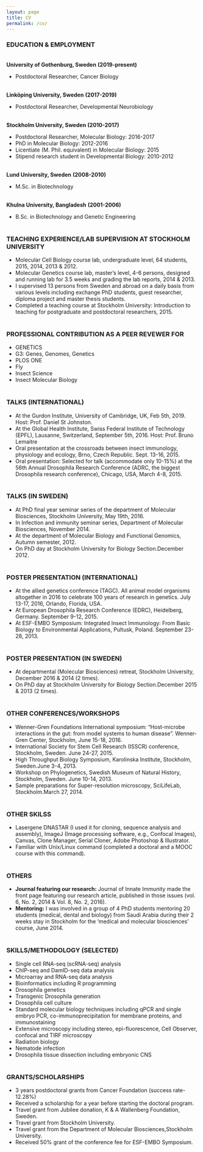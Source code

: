```yaml
---
layout: page
title: CV
permalink: /cv/
---
```

### EDUCATION & EMPLOYMENT

<br><b>University of Gothenburg, Sweden</b>                              <b>(2019-present)</b><br>
- Postdoctoral Researcher, Cancer Biology

<br><b>Linköping University, Sweden</b>						        <b>(2017-2019)</b><br>
- Postdoctoral Researcher, Developmental Neurobiology

<br><b>Stockholm University, Sweden</b>						        <b>(2010-2017)</b><br>
- Postdoctoral Researcher, Molecular Biology: 2016-2017
- PhD in Molecular Biology: 2012-2016
- Licentiate (M. Phil. equivalent) in Molecular Biology: 2015
- Stipend research student in Developmental Biology: 2010-2012

<br><b>Lund University, Sweden</b>						              <b>(2008-2010)</b><br>
- M.Sc. in Biotechnology

<br><b>Khulna University, Bangladesh</b>						    <b>(2001-2006)</b><br>
- B.Sc. in Biotechnology and Genetic Engineering<br><br>

### TEACHING EXPERIENCE/LAB SUPERVISION AT STOCKHOLM UNIVERSITY
- Molecular Cell Biology course lab, undergraduate level, 64 students, 2015, 2014, 2013 & 2012.<br>
- Molecular Genetics course lab, master’s level, 4-6 persons, designed and running lab for 3.5 weeks and grading the lab reports, 2014 & 2013.<br>
- I supervised 13 persons from Sweden and abroad on a daily basis from various levels including exchange PhD students, guest researcher, diploma project and master thesis students.<br>
- Completed a teaching course at Stockholm University: Introduction to teaching for postgraduate and postdoctoral researchers, 2015.<br><br>

### PROFESSIONAL CONTRIBUTION AS A PEER REVEWER FOR
- GENETICS
- G3: Genes, Genomes, Genetics	
- PLOS ONE
- Fly
- Insect Science	
- Insect Molecular Biology<br><br>


### TALKS (INTERNATIONAL)
- At the Gurdon Institute, University of Cambridge, UK, Feb 5th, 2019. Host: Prof. Daniel St Johnston.
- At the Global Health Institute, Swiss Federal Institute of Technology (EPFL), Lausanne, Switzerland, September 5th, 2016. Host: Prof. Bruno Lemaitre
- Oral presentation at the crossroads between insect immunology, physiology and ecology, Brno, Czech Republic. Sept. 13-16, 2015.
- Oral presentation: Selected for talk (accommodate only 10-15%) at the 56th Annual Drosophila Research Conference (ADRC, the biggest Drosophila research conference), Chicago, USA, March 4-8, 2015.<br><br>

### TALKS (IN SWEDEN)
- At PhD final year seminar series of the department of Molecular Biosciences, Stockholm University, May 19th, 2016.
- In Infection and immunity seminar series, Department of Molecular Biosciences, November 2014.
- At the department of Molecular Biology and Functional Genomics, Autumn semester, 2012.
- On PhD day at Stockholm University for Biology Section.December 2012.<br><br>

### POSTER PRESENTATION (INTERNATIONAL)
- At the allied genetics conference (TAGC). All animal model organisms altogether in 2016 to celebrate 100 years of research in genetics. July 13-17, 2016, Orlando, Florida, USA.
- At European Drosophila Research Conference (EDRC), Heidelberg, Germany. September 9-12, 2015.
- At ESF-EMBO Symposium: Integrated Insect Immunology: From Basic Biology to Environmental Applications, Pultusk, Poland. September 23-28, 2013.<br><br>

### POSTER PRESENTATION (IN SWEDEN)
- At departmental (Molecular Biosciences) retreat, Stockholm University, December 2016 & 2014 (2 times).
- On PhD day at Stockholm University for Biology Section.December 2015 & 2013 (2 times).<br><br>

### OTHER CONFERENCES/WORKSHOPS
- Wenner-Gren Foundations International symposium: “Host-microbe interactions in the gut: from model systems to human disease”. Wenner-Gren Center, Stockholm, June 15-18, 2016.
- International Society for Stem Cell Research (ISSCR) conference, Stockholm, Sweden. June 24-27, 2015.
- High Throughput Biology Symposium, Karolinska Institute, Stockholm, Sweden.June 3-4, 2013.
- Workshop on Phylogenetics, Swedish Museum of Natural History, Stockholm, Sweden. June 10-14, 2013.
- Sample preparations for Super-resolution microscopy, SciLifeLab, Stockholm.March 27, 2014.<br><br>

### OTHER SKILSS
- Lasergene DNASTAR (I used it for cloning, sequence analysis and assembly), ImageJ (Image processing software, e.g., Confocal Images), Canvas, Clone Manager, Serial Cloner, Adobe Photoshop & Illustrator. 
- Familiar with Unix/Linux command (completed a doctoral and a MOOC course with this command).<br><br>

### OTHERS
- <b> Journal featuring our research:</b> Journal of Innate Immunity made the front page featuring our research article, published in those issues (vol. 6, No. 2, 2014 & Vol. 8, No. 2, 2016).
- <b> Mentoring:</b> I was involved in a group of 4 PhD students mentoring 20 students (medical, dental and biology) from Saudi Arabia during their 2 weeks stay in Stockholm for the ‘medical and molecular biosciences’ course, June 2014.<br><br>

### SKILLS/METHODOLOGY (SELECTED)
- Single cell RNA-seq (scRNA-seq) analysis
- ChIP-seq and DamID-seq data analysis
- Microarray and RNA-seq data analysis
- Bioinformatics including R programming
- Drosophila genetics
- Transgenic Drosophila generation
- Drosophila cell culture
- Standard molecular biology techniques including qPCR and single embryo PCR, co-immunoprecipitation for 
membrane proteins, and immunostaining
- Extensive microscopy including stereo, epi-fluorescence, Cell Observer, confocal and TIRF microscopy
- Radiation biology
- Nematode infection
- Drosophila tissue dissection including embryonic CNS<br><br>

### GRANTS/SCHOLARSHIPS
- 3 years postdoctoral grants from Cancer Foundation (success rate- 12.28%)
- Received a scholarship for a year before starting the doctoral program.
- Travel grant from Jubilee donation, K & A Wallenberg Foundation, Sweden. 
- Travel grant from Stockholm University. 
- Travel grant from the Department of Molecular Biosciences,Stockholm University. 
- Received 50% grant of the conference fee for ESF-EMBO Symposium.


